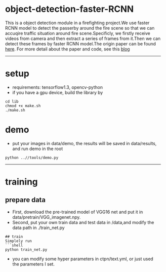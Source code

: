 # object-detection-faster-RCNN
This is a object detection module in a firefighting project.We use faster RCNN model to detect the passerby around the fire scene so that we can accuqire traffic situation around fire scene.Specificly, we firstly receive videos from camera and then extract a series of frames from it.Then we can detect these frames by faster RCNN model.The origin paper can be found [here](https://arxiv.org/abs/1506.01497). For more detail about the paper and code, see this [blog][1]

[1]:http://pancakeawesome.ink/%E5%BC%84%E6%87%82%E7%9B%AE%E6%A0%87%E6%A3%80%E6%B5%8B(Faster-R-CNN)?%E7%9C%8B%E8%BF%99%E7%AF%87%E5%B0%B1%E5%A4%9F%E4%BA%86!.html
***
# setup
- requirements: tensorflow1.3, opencv-python
- if you have a gpu device, build the library by
```shell
cd lib
chmod +x make.sh
./make.sh
```
# demo
- put your images in data/demo, the results will be saved in data/results, and run demo in the root 
```shell
python ..//tools/demo.py
```
***
# training
## prepare data
- First, download the pre-trained model of VGG16 net and put it in data/pretrain/VGG_imagenet.npy. 
- Second, put your own train data and test data in /data,and modify the data path in ./train_net.py 
```
## train 
Simplely run
```shell
python train_net.py
```
- you can modify some hyper parameters in ctpn/text.yml, or just used the parameters I set.

